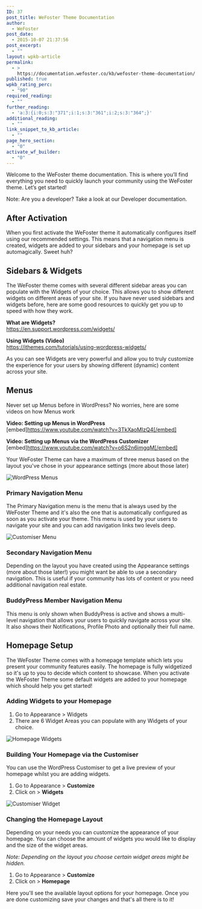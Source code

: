 ```yaml
---
ID: 37
post_title: WeFoster Theme Documentation
author:
  - WeFoster
post_date:
  - 2015-10-07 21:37:56
post_excerpt:
  - ""
layout: wpkb-article
permalink:
  - >
    https://documentation.wefoster.co/kb/wefoster-theme-documentation/
published: true
wpkb_rating_perc:
  - "90"
required_reading:
  - ""
further_reading:
  - 'a:3:{i:0;s:3:"371";i:1;s:3:"361";i:2;s:3:"364";}'
additional_reading:
  - ""
link_snippet_to_kb_article:
  - ""
page_hero_section:
  - "0"
activate_wf_builder:
  - "0"
---
```

Welcome to the WeFoster theme documentation. This is where you’ll find everything you need to quickly launch your community using the WeFoster theme. Let’s get started!

Note: Are you a developer? Take a look at our Developer documentation.

## After Activation

When you first activate the WeFoster theme it automatically configures itself using our recommended settings. This means that a navigation menu is created, widgets are added to your sidebars and your homepage is set up automagically. Sweet huh?

## Sidebars & Widgets

The WeFoster theme comes with several different sidebar areas you can populate with the Widgets of your choice. This allows you to show different widgets on different areas of your site. If you have never used sidebars and widgets before, here are some good resources to quickly get you up to speed with how they work.

**What are Widgets?**  
https://en.support.wordpress.com/widgets/

**Using Widgets (Video)**  
https://ithemes.com/tutorials/using-wordpress-widgets/

As you can see Widgets are very powerful and allow you to truly customize the experience for your users by showing different (dynamic) content across your site.

## Menus

Never set up Menus before in WordPress? No worries, here are some videos on how Menus work

**Video: Setting up Menus in WordPress**  
[embed]https://www.youtube.com/watch?v=3TkXaoMIzQ4[/embed]

**Video: Setting up Menus via the WordPress Customizer**  
[embed]https://www.youtube.com/watch?v=o6S2n6imgqM[/embed]

Your WeFoster Theme can have a maximum of three menus based on the layout you've chose in your appearance settings (more about those later)

![WordPress Menus][1]

### Primary Navigation Menu

The Primary Navigation menu is the menu that is always used by the WeFoster Theme and it's also the one that is automatically configured as soon as you activate your theme. This menu is used by your users to navigate your site and you can add navigation links two levels deep.

![Customiser Menu][2]

### Secondary Navigation Menu

Depending on the layout you have created using the Appearance settings (more about those later!) you might want be able to use a secondary navigation. This is useful if your community has lots of content or you need additional navigation real estate.

### BuddyPress Member Navigation Menu

This menu is only shown when BuddyPress is active and shows a multi-level navigation that allows your users to quickly navigate across your site. It also shows their Notifications, Profile Photo and optionally their full name.

## Homepage Setup

The WeFoster Theme comes with a homepage template which lets you present your community features easily. The homepage is fully widgetized so it's up to you to decide which content to showcase. When you activate the WeFoster Theme some default widgets are added to your homepage which should help you get started!

### Adding Widgets to your Homepage

1.  Go to Appearance > Widgets
2.  There are 6 Widget Areas you can populate with any Widgets of your choice.

![Homepage Widgets][3]

### Building Your Homepage via the Customiser

You can use the WordPress Customiser to get a live preview of your homepage whilst you are adding widgets.

1.  Go to Appearance > **Customize**
2.  Click on > **Widgets**

![Customiser Widget][4]

### Changing the Homepage Layout

Depending on your needs you can customize the appearance of your homepage. You can choose the amount of widgets you would like to display and the size of the widget areas.

*Note: Depending on the layout you choose certain widget areas might be hidden.*

1.  Go to Appearance > **Customize**
2.  Click on > **Homepage**

Here you'll see the available layout options for your homepage. Once you are done customizing save your changes and that's all there is to it!

 [1]: https://raw.githubusercontent.com/WeFoster/Documentation/master/screenshots/menu-options.png
 [2]: https://raw.githubusercontent.com/WeFoster/Documentation/master/screenshots/menu-customiser.gif
 [3]: https://raw.githubusercontent.com/WeFoster/Documentation/master/screenshots/homepage-widgets.png
 [4]: https://raw.githubusercontent.com/WeFoster/Documentation/master/screenshots/homepage-widgets-customiser.gif